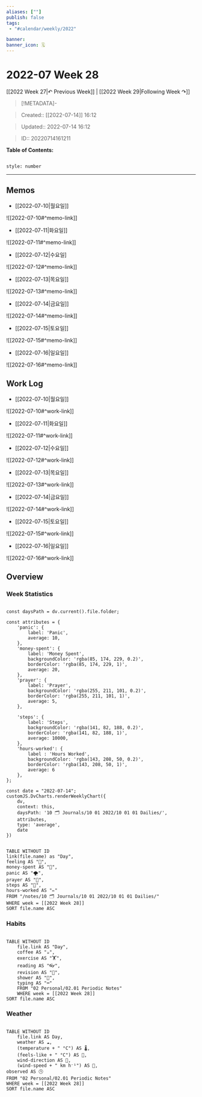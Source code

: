 ```yaml
---
aliases: [""]
publish: false
tags:
 - "#calendar/weekly/2022"

banner: 
banner_icon: 🗓️
---
```

  

# 2022-07 Week 28

  

[[2022 Week 27|↶ Previous Week]] | [[2022 Week 29|Following Week ↷]]

  

> [!METADATA]-

> Created:: [[2022-07-14]] 16:12

> Updated:: 2022-07-14 16:12

> ID:: 20220714161211

  

**Table of Contents:**

```toc

style: number

```

  

___

  

## Memos

- [[2022-07-10|월요일]]

![[2022-07-10#^memo-link]]

- [[2022-07-11|화요일]]

![[2022-07-11#^memo-link]]

- [[2022-07-12|수요일]

![[2022-07-12#^memo-link]]

- [[2022-07-13|목요일]]

![[2022-07-13#^memo-link]]

- [[2022-07-14|금요일]]

![[2022-07-14#^memo-link]]

- [[2022-07-15|토요일]]

![[2022-07-15#^memo-link]]

- [[2022-07-16|일요일]]

![[2022-07-16#^memo-link]]

  

## Work Log

- [[2022-07-10|월요일]]

![[2022-07-10#^work-link]]

- [[2022-07-11|화요일]]

![[2022-07-11#^work-link]]

- [[2022-07-12|수요일]]

![[2022-07-12#^work-link]]

- [[2022-07-13|목요일]]

![[2022-07-13#^work-link]]

- [[2022-07-14|금요일]]

![[2022-07-14#^work-link]]

- [[2022-07-15|토요일]]

![[2022-07-15#^work-link]]

- [[2022-07-16|일요일]]

![[2022-07-16#^work-link]]

  

## Overview

### Week Statistics

```dataviewjs

const daysPath = dv.current().file.folder;

const attributes = {
	'panic': {
		label: 'Panic',
		average: 10,
	},
	'money-spent': {
		label: 'Money Spent',
		backgroundColor: 'rgba(85, 174, 229, 0.2)',
		borderColor: 'rgba(85, 174, 229, 1)',
		average: 20,
	},
	'prayer': {
		label: 'Prayer',
		backgroundColor: 'rgba(255, 211, 101, 0.2)',
		borderColor: 'rgba(255, 211, 101, 1)',
		average: 5,
	},

	'steps': {
		label: 'Steps',
		backgroundColor: 'rgba(141, 82, 188, 0.2)',
		borderColor: 'rgba(141, 82, 188, 1)',
		average: 10000,
	},
	'hours-worked': {
		label : 'Hours Worked',
		backgroundColor: 'rgba(143, 208, 50, 0.2)',
		borderColor: 'rgba(143, 208, 50, 1)',
		average: 6
	},
};

const date = "2022-07-14";
customJS.DvCharts.renderWeeklyChart({
	dv,
	context: this,
	daysPath: '10 🗂 Journals/10 01 2022/10 01 01 Dailies/',
	attributes,
	type: 'average',
	date
})

```

  

```dataview

TABLE WITHOUT ID
link(file.name) as "Day",
feeling AS "💭",
money-spent AS "💸",
panic AS "🌪️",
prayer AS "🕋",
steps AS "👣",
hours-worked AS "✏️"
FROM "/notes/10 🗂 Journals/10 01 2022/10 01 01 Dailies/"
WHERE week = [[2022 Week 28]]
SORT file.name ASC

```

  

### Habits

```dataview

TABLE WITHOUT ID
	file.link AS "Day",
	coffee AS "☕",
	exercise AS "🏋️",
	reading AS "👓",
	revision AS "🔁",
	shower AS "🚿",
	typing AS "⌨️"
	FROM "02 Personal/02.01 Periodic Notes"
	WHERE week = [[2022 Week 28]]
SORT file.name ASC

```

  


### Weather

```dataview

TABLE WITHOUT ID
	file.link AS Day,
	weather AS ☁️,
	(temperature + " °C") AS 🌡️,
	(feels-like + " °C") AS 💭,
	wind-direction AS 🧭,
	(wind-speed + " km h⁻¹") AS 🍃,
observed AS 🕓
FROM "02 Personal/02.01 Periodic Notes"
WHERE week = [[2022 Week 28]]
SORT file.name ASC
```